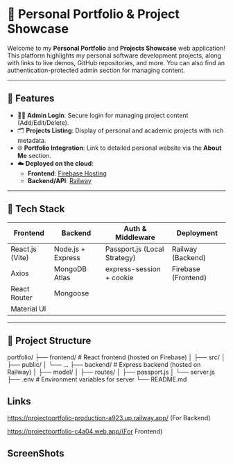 # 🚀 Personal Portfolio & Project Showcase

Welcome to my **Personal Portfolio** and **Projects Showcase** web application!  
This platform highlights my personal software development projects, along with links to live demos, GitHub repositories, and more. You can also find an authentication-protected admin section for managing content.

---

## 📌 Features

- 🧑‍💻 **Admin Login**: Secure login for managing project content (Add/Edit/Delete).
- 🗂 **Projects Listing**: Display of personal and academic projects with rich metadata.
- 🌐 **Portfolio Integration**: Link to detailed personal website via the **About Me** section.
- ☁️ **Deployed on the cloud**:  
  - **Frontend**: [Firebase Hosting](https://firebase.google.com/)  
  - **Backend/API**: [Railway](https://railway.app/)

---

## 🧱 Tech Stack

| Frontend         | Backend        | Auth & Middleware    | Deployment        |
|------------------|----------------|-----------------------|-------------------|
| React.js (Vite)  | Node.js + Express | Passport.js (Local Strategy) | Railway (Backend) |
| Axios            | MongoDB Atlas   | express-session + cookie | Firebase (Frontend) |
| React Router     | Mongoose        |                       |                   |
| Material UI      |                 |                       |                   |

---

## 🧭 Project Structure

portfolio/
├── frontend/ # React frontend (hosted on Firebase)
│ ├── src/
│ ├── public/
│ └── ...
├── backend/ # Express backend (hosted on Railway)
│ ├── model/
│ ├── routes/
│ ├── passport.js
│ └── server.js
├── .env # Environment variables for server
└── README.md

## Links

https://projectportfolio-production-a923.up.railway.app/ (For Backend)

https://projectportfolio-c4a04.web.app/(For Frontend)


## ScreenShots

